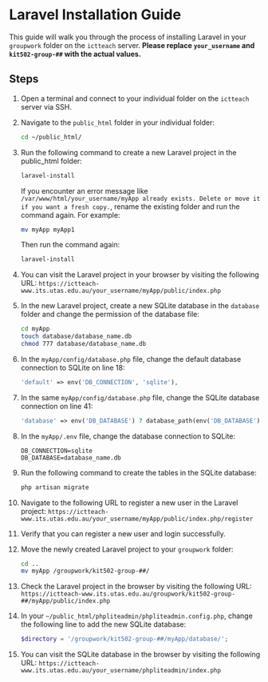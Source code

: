 # Laravel Installation Guide

This guide will walk you through the process of installing Laravel in your `groupwork` folder on the `ictteach` server.
**Please replace `your_username` and `kit502-group-##` with the actual values.**

## Steps

1. Open a terminal and connect to your individual folder on the `ictteach` server via SSH.

2. Navigate to the `public_html` folder in your individual folder:
    ```bash
    cd ~/public_html/
    ```
3. Run the following command to create a new Laravel project in the public_html folder:
    ```bash
    laravel-install
    ```
    If you encounter an error message like `/var/www/html/your_username/myApp already exists. Delete or move it if you want a fresh copy.`, rename the existing folder and run the command again. For example:
    ```bash
    mv myApp myApp1
    ```
    Then run the command again:
    ```bash
    laravel-install
    ```
4. You can visit the Laravel project in your browser by visiting the following URL: `https://ictteach-www.its.utas.edu.au/your_username/myApp/public/index.php`
5. In the new Laravel project, create a new SQLite database in the `database` folder and change the permission of the database file:

    ```bash
    cd myApp
    touch database/database_name.db
    chmod 777 database/database_name.db
    ```

6. In the `myApp/config/database.php` file, change the default database connection to SQLite on line 18:

    ```php
    'default' => env('DB_CONNECTION', 'sqlite'),
    ```

7. In the same `myApp/config/database.php` file, change the SQLite database connection on line 41:

    ```php
    'database' => env('DB_DATABASE') ? database_path(env('DB_DATABASE')) : null,
    ```

8. In the `myApp/.env` file, change the database connection to SQLite:

    ```env
    DB_CONNECTION=sqlite
    DB_DATABASE=database_name.db
    ```

9. Run the following command to create the tables in the SQLite database:

    ```bash
    php artisan migrate
    ```

10. Navigate to the following URL to register a new user in the Laravel project: `https://ictteach-www.its.utas.edu.au/your_username/myApp/public/index.php/register`

11. Verify that you can register a new user and login successfully.

12. Move the newly created Laravel project to your `groupwork` folder:

    ```bash
    cd ..
    mv myApp /groupwork/kit502-group-##/
    ```

13. Check the Laravel project in the browser by visiting the following URL: `https://ictteach-www.its.utas.edu.au/groupwork/kit502-group-##/myApp/public/index.php`

14. In your `~/public_html/phpliteadmin/phpliteadmin.config.php`, change the following line to add the new SQLite database:

    ```php
    $directory = '/groupwork/kit502-group-##/myApp/database/';
    ```

15. You can visit the SQLite database in the browser by visiting the following URL: `https://ictteach-www.its.utas.edu.au/your_username/phpliteadmin/index.php`

